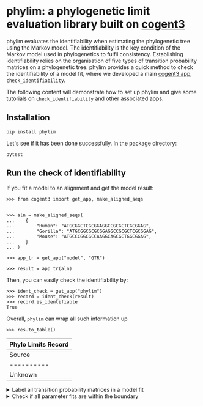 # phylim: a phylogenetic limit evaluation library built on [cogent3](https://cogent3.org/)

phylim evaluates the identifiability when estimating the phylogenetic tree using the Markov model. The identifiability is the key condition of the Markov model used in phylogenetics to fulfil consistency. Establishing identifiability relies on the organisation of five types of transition probability matrices on a phylogenetic tree. phylim provides a quick method to check the identifiability of a model fit, where we developed a main [cogent3 app](https://cogent3.org/doc/app/index.html), `check_identifiability`. 

The following content will demonstrate how to set up phylim and give some tutorials on `check_identifiability` and other associated apps.

## Installation

```pip install phylim```

Let's see if it has been done successfully. In the package directory:

```pytest```

## Run the check of identifiability

If you fit a model to an alignment and get the model result:

```
>>> from cogent3 import get_app, make_aligned_seqs


>>> aln = make_aligned_seqs(
...    {
...        "Human": "ATGCGGCTCGCGGAGGCCGCGCTCGCGGAG",
...        "Gorilla": "ATGCGGCGCGCGGAGGCCGCGCTCGCGGAG",
...        "Mouse": "ATGCCCGGCGCCAAGGCAGCGCTGGCGGAG",
...    }
... )

>>> app_tr = get_app("model", "GTR")

>>> result = app_tr(aln)
```

Then, you can easily check the identifiability by:

```
>>> ident_check = get_app("phylim")
>>> record = ident_check(result)
>>> record.is_identifiable
True
```

Overall, `phylim` can wrap all such information up

```
>>> res.to_table()
```
| Phylo Limits Record |  
|----------------------|  
| Source   | Model Name | Identifiable | Has Boundary Values | Version  |  
|----------|------------|--------------|----------------------|----------|  
| Unknown  | GTR        | True         | True                 | 2024.9.20 | 


<details>
<summary>Label all transition probability matrices in a model fit</summary>

You can call `classify_model_psubs` to give the category of all the matrices:

```
>>> from phylim import classify_model_psubs

>>> app = classify_model_psubs()
>>> labelled = app(result)
>>> labelled.to_rich_dict()
{'source': 'unknown', 'mcats': {(np.str_('Gorilla'),): 'DLC', (np.str_('Human'),): 'DLC', (np.str_('Mouse'),): 'DLC'}, 'version': '2024.9.20'}
```

</details>


<details>
<summary>Check if all parameter fits are within the boundary</summary>


```
>>> from phylim import check_fit_boundary

>>> app = check_fit_boundary()
>>> violations = app(result)
>>> violations.to_rich_dict()
{'source': 'unknown', 'vio': [{'par_name': 'C/T', 'init': np.float64(1.000000008361369e-06), 'lower': 1e-06, 'upper': 50}, {'par_name': 'A/T', 'init': np.float64(1.0000000181618708e-06), 'lower': 1e-06, 'upper': 50}], 'version': '2024.9.20'}
```

</details>
